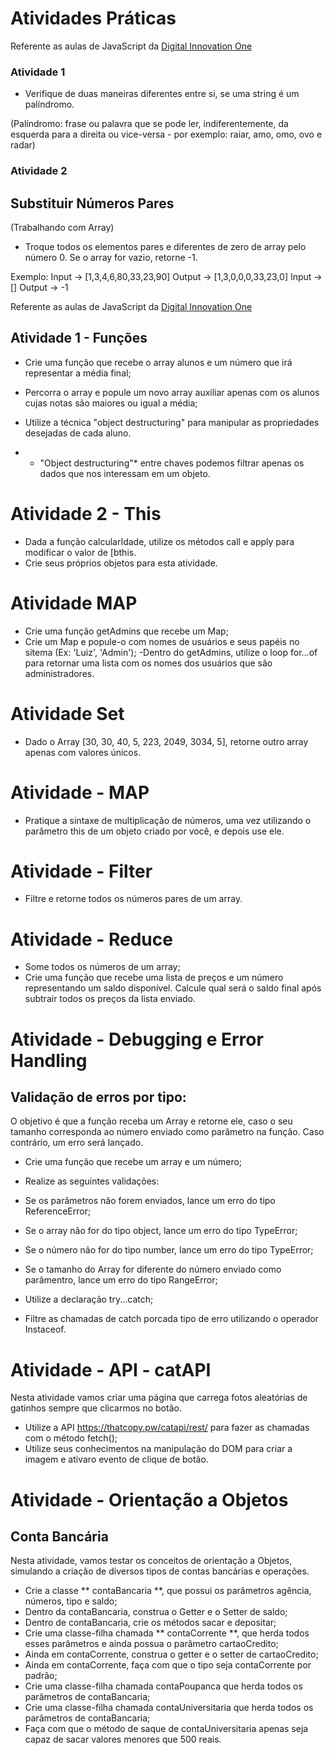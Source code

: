 # Atividades Práticas

Referente as aulas de JavaScript da [Digital Innovation One](https://web.dio.me/)

### Atividade 1

- Verifique de duas maneiras diferentes entre si, se uma string é um palíndromo.

(Palíndromo: frase ou palavra que se pode ler, indiferentemente, da esquerda para a direita ou vice-versa - por exemplo: raiar, amo, omo, ovo e radar)

### Atividade 2

## Substituir Números Pares 
(Trabalhando com Array)

- Troque todos os elementos pares e diferentes  de zero de array pelo número 0. Se o array for vazio, retorne -1.

Exemplo: 
Input -> [1,3,4,6,80,33,23,90]
Output -> [1,3,0,0,0,33,23,0]
Input -> []
Output -> -1

Referente as aulas de JavaScript da [Digital Innovation One](https://web.dio.me/)

## Atividade 1 - Funções

- Crie uma função que recebe o array  alunos e um número que irá representar a média final;
-  Percorra o array e popule um novo array auxiliar apenas com os alunos cujas notas são maiores ou igual a média;
-  Utilize a técnica "object destructuring" para manipular as propriedades desejadas de cada aluno.

-  * "Object destructuring"* entre chaves podemos filtrar apenas os dados que nos interessam em um objeto.

# Atividade 2 - This

- Dada a função calcularIdade, utilize os métodos  call e  apply para modificar o valor de [bthis. 
- Crie seus próprios objetos para esta atividade.


# Atividade MAP

- Crie uma função getAdmins que recebe um Map;
- Crie um Map e popule-o com nomes de usuários e seus papéis no sitema (Ex: 'Luiz', 'Admin');
-Dentro do getAdmins, utilize o loop for...of para retornar uma lista com os nomes dos usuários que são administradores.

# Atividade Set

- Dado o Array [30, 30, 40, 5, 223, 2049, 3034, 5], retorne outro array apenas com valores únicos.

# Atividade - MAP

- Pratique a sintaxe de multiplicação de números, uma vez utilizando o parâmetro this de um objeto criado por você, e depois use ele.

# Atividade - Filter

- Filtre e retorne todos os números pares de um array.

# Atividade - Reduce

- Some todos os números de um array;
- Crie uma função que recebe uma lista de preços e um número representando um saldo disponível. Calcule qual será o saldo final após subtrair todos os preços da lista enviado.

# Atividade - Debugging e Error Handling

## Validação de erros por tipo:

O objetivo é que a função receba um Array e retorne ele, caso o seu tamanho corresponda ao número enviado como parâmetro na função. Caso contrário, um erro será lançado.

- Crie uma função que recebe um array e um número;
- Realize as seguintes validações:

- Se os parâmetros não forem enviados, lance um erro do tipo ReferenceError;
- Se o array não for do tipo object, lance um erro do tipo TypeError;
- Se o número não for do tipo number, lance um erro do tipo TypeError;
- Se o tamanho do Array for diferente do número enviado como parâmentro, lance um erro do tipo RangeError;

- Utilize a declaração try...catch;
- Filtre as chamadas de catch porcada tipo de erro utilizando o operador Instaceof.


# Atividade - API - catAPI

Nesta atividade vamos criar uma página que carrega fotos aleatórias de gatinhos sempre que clicarmos no botão.

- Utilize a API https://thatcopy.pw/catapi/rest/ para fazer as chamadas com o método fetch();
- Utilize seus conhecimentos na manipulação do DOM para criar a imagem e ativaro evento de clique de botão.

# Atividade - Orientação a Objetos

## Conta Bancária

Nesta atividade, vamos testar os conceitos de orientação a Objetos, simulando a criação de diversos tipos de contas bancárias e operações.

- Crie a classe ** contaBancaria **, que possui os parâmetros agência, números, tipo e saldo;
- Dentro da contaBancaria, construa o Getter e o Setter de saldo;
- Dentro de contaBancaria, crie os métodos sacar e depositar;
- Crie uma classe-filha chamada ** contaCorrente **, que herda todos esses parâmetros e ainda possua o parâmetro cartaoCredito;
- Ainda em contaCorrente, construa o getter e o setter de cartaoCredito;
- Ainda em contaCorrente, faça com que o tipo seja contaCorrente por padrão;
- Crie uma classe-filha chamada contaPoupanca que herda todos os parâmetros de contaBancaria;
- Crie uma classe-filha chamada contaUniversitaria que herda todos os parâmetros de contaBancaria;
- Faça com que o método de saque de contaUniversitaria apenas seja capaz de sacar valores menores que 500 reais.